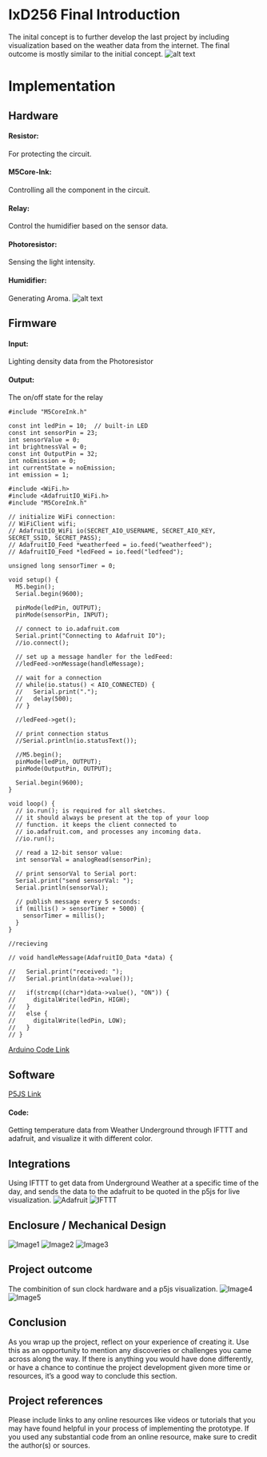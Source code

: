 # IxD256 Final Introduction
The inital concept is to further develop the last project by including visualization based on the weather data from the internet. The final outcome is mostly similar to the initial concept.
![alt text](https://github.com/Asimovq/IxD256Final/blob/main/1605225.png)

# Implementation
## Hardware
#### Resistor: 
For protecting the circuit.
#### M5Core-Ink: 
Controlling all the component in the circuit.
#### Relay: 
Control the humidifier based on the sensor data.
#### Photoresistor: 
Sensing the light intensity.
#### Humidifier: 
Generating Aroma.
![alt text](https://github.com/Asimovq/IxD256Final/blob/main/Adv_Prototyping_Project4_schem.png)

## Firmware

#### Input: 
Lighting density data from the Photoresistor
#### Output: 
The on/off state for the relay

```
#include "M5CoreInk.h"

const int ledPin = 10;  // built-in LED
const int sensorPin = 23;
int sensorValue = 0;
int brightnessVal = 0;
const int OutputPin = 32;
int noEmission = 0;
int currentState = noEmission;
int emission = 1;

#include <WiFi.h>
#include <AdafruitIO_WiFi.h>
#include "M5CoreInk.h"

// initialize WiFi connection:
// WiFiClient wifi;
// AdafruitIO_WiFi io(SECRET_AIO_USERNAME, SECRET_AIO_KEY, SECRET_SSID, SECRET_PASS);
// AdafruitIO_Feed *weatherfeed = io.feed("weatherfeed");
// AdafruitIO_Feed *ledFeed = io.feed("ledfeed");

unsigned long sensorTimer = 0;

void setup() {
  M5.begin();
  Serial.begin(9600);

  pinMode(ledPin, OUTPUT);
  pinMode(sensorPin, INPUT);

  // connect to io.adafruit.com
  Serial.print("Connecting to Adafruit IO");
  //io.connect();

  // set up a message handler for the ledFeed:
  //ledFeed->onMessage(handleMessage);

  // wait for a connection
  // while(io.status() < AIO_CONNECTED) {
  //   Serial.print(".");
  //   delay(500);
  // }

  //ledFeed->get();

  // print connection status
  //Serial.println(io.statusText());

  //M5.begin();
  pinMode(ledPin, OUTPUT);
  pinMode(OutputPin, OUTPUT);

  Serial.begin(9600);
}

void loop() {
  // io.run(); is required for all sketches.
  // it should always be present at the top of your loop
  // function. it keeps the client connected to
  // io.adafruit.com, and processes any incoming data.
  //io.run();

  // read a 12-bit sensor value:
  int sensorVal = analogRead(sensorPin);

  // print sensorVal to Serial port:
  Serial.print("send sensorVal: ");
  Serial.println(sensorVal);

  // publish message every 5 seconds:
  if (millis() > sensorTimer + 5000) {
    sensorTimer = millis();
  }
}

//recieving

// void handleMessage(AdafruitIO_Data *data) {

//   Serial.print("received: ");
//   Serial.println(data->value());

//   if(strcmp((char*)data->value(), "ON")) {
//     digitalWrite(ledPin, HIGH);
//   }
//   else {
//     digitalWrite(ledPin, LOW);
//   }
// }
```

[Arduino Code Link](https://create.arduino.cc/editor/oskarqq/d3ecab0f-46c3-4f68-aff5-17ade2102290/preview)


## Software
[P5JS Link](https://editor.p5js.org/yqian2/sketches/XOIwpKbxw)

#### Code: 
Getting temperature data from Weather Underground through IFTTT and adafruit, and visualize it with different color.


## Integrations
Using IFTTT to get data from Underground Weather at a specific time of the day, and sends the data to the adafruit to be quoted in the p5js for live visualization.
![Adafruit](https://github.com/Asimovq/IxD256Final/blob/main/Adafruit_OskarQian.png)
![IFTTT](https://github.com/Asimovq/IxD256Final/blob/main/IFTTT_OskarQian.png)




## Enclosure / Mechanical Design

![Image1](https://github.com/Asimovq/IxD256Final/blob/main/IMG_8115%202.jpeg)
![Image2](https://github.com/Asimovq/IxD256Final/blob/main/IMG_8121%202.jpeg)
![Image3](https://github.com/Asimovq/IxD256Final/blob/main/IMG_8123%202.jpeg)



## Project outcome
The combinition of sun clock hardware and a p5js visualization.
![Image4](https://github.com/Asimovq/IxD256Final/blob/main/IMG_8134%202.jpeg)
![Image5](https://github.com/Asimovq/IxD256Final/blob/main/IMG_8146%202.jpeg)


## Conclusion
As you wrap up the project, reflect on your experience of creating it. Use this as an opportunity to mention any discoveries or challenges you came across along the way. If there is anything you would have done differently, or have a chance to continue the project development given more time or resources, it’s a good way to conclude this section.



## Project references
Please include links to any online resources like videos or tutorials that you may have found helpful in your process of implementing the prototype. If you used any substantial code from an online resource, make sure to credit the author(s) or sources.

